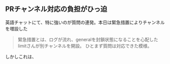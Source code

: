 
## PRチャンネル対応の負担がひっ迫
英語チャットにて、特に強いのが質問の連発。本日は緊急措置によりチャンネルを増設した

>緊急措置とは、ログが流れ、generalを封鎖状態になることを心配したlimitさんが別チャンネルを開設。
>ひとまず質問は対応できた模様。

しかしこれは、
